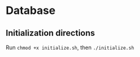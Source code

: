 # Database

## Initialization directions
Run ```chmod +x initialize.sh```, then
```./initialize.sh ```

